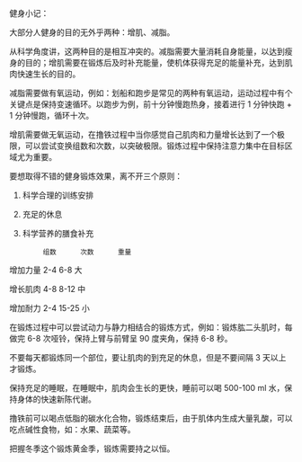 健身小记：

大部分人健身的目的无外乎两种：增肌、减脂。

从科学角度讲，这两种目的是相互冲突的。减脂需要大量消耗自身能量，以达到瘦身的目的；增肌需要在锻炼后及时补充能量，使机体获得充足的能量补充，达到肌肉快速生长的目的。

减脂需要做有氧运动，例如：划船和跑步是常见的两种有氧运动，运动过程中有个关键点是保持变速循环。以跑步为例，前十分钟慢跑热身，接着进行 1 分钟快跑 + 1 分钟慢跑，循环十次。

增肌需要做无氧运动，在撸铁过程中当你感觉自己肌肉和力量增长达到了一个极限，可以尝试变换组数和次数，以突破极限。锻炼过程中保持注意力集中在目标区域尤为重要。

要想取得不错的健身锻炼效果，离不开三个原则：

1. 科学合理的训练安排
1. 充足的休息
1. 科学营养的膳食补充

			组数		次数		重量

增加力量		2-4		6-8		大

增长肌肉		4-8		8-12	中

增加耐力 	2-4		15-25	小

在锻炼过程中可以尝试动力与静力相结合的锻炼方式，例如：锻炼肱二头肌时，每做完 6-8 次哑铃，保持上臂与前臂呈 90 度夹角，保持 6-8 秒。

不要每天都锻炼同一个部位，要让肌肉的到充足的休息，但是不要间隔 3 天以上才锻炼。

保持充足的睡眠，在睡眠中，肌肉会生长的更快，睡前可以喝 500-100 ml 水，保持身体的快速新陈代谢。

撸铁前可以喝点低脂的碳水化合物，锻炼结束后，由于肌体内生成大量乳酸，可以吃点碱性食物，如：水果、蔬菜等。

把握冬季这个锻炼黄金季，锻炼需要持之以恒。
